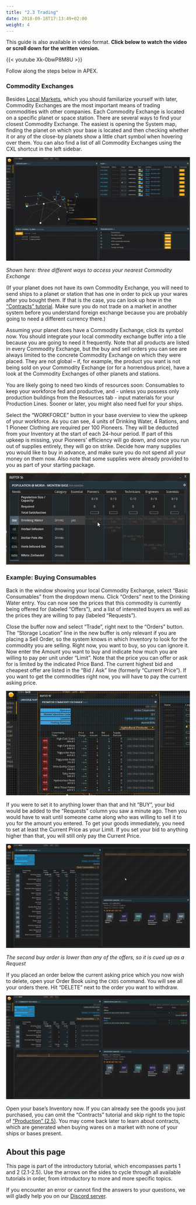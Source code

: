 ```yaml
---
title: "2.3 Trading"
date: 2018-09-18T17:13:49+02:00
weight: 4
---
```


This guide is also available in video format. __Click below to watch the video or scroll down for the written version.__

{{< youtube Xk-0bwP8M8U >}}

Follow along the steps below in APEX.

### Commodity Exchanges

Besides [Local Markets](../local-markets), which you should familiarize yourself with later, Commodity Exchanges are the most important means of trading commodities with other companies. Each Commodity Exchange is located on a specific planet or space station. There are several ways to find your closest Commodity Exchange. The easiest is opening the System map, finding the planet on which your base is located and then checking whether it or any of the close-by planets show a little chart symbol when hovering over them. You can also find a list of all Commodity Exchanges using the CXL shortcut in the left sidebar.

![Finding a ComEx](finding-comex.gif)

_Shown here: three different ways to access your nearest Commodity Exchange_

(If your planet does not have its own Commodity Exchange, you will need to send ships to a planet or station that has one in order to pick up your wares after you bought them. If that is the case, you can look up how in the [“Contracts” tutorial](../contracts). Make sure you do not trade on a market in another system before you understand foreign exchange because you are probably going to need a different currency there.)

Assuming your planet does have a Commodity Exchange, click its symbol now. You should integrate your local commodity exchange buffer into a tile because you are going to need it frequently. Note that all products are listed in every Commodity Exchange, but the buy and sell orders you can see are always limited to the concrete Commodity Exchange on which they were placed. They are not global – if, for example, the product you want is not being sold on your Commodity Exchange (or for a horrendous price), have a look at the Commodity Exchanges of other planets and stations.

You are likely going to need two kinds of resources soon: Consumables to keep your workforce fed and productive, and - unless you possess only production buildings from the Resources tab - input materials for your Production Lines. Sooner or later, you might also need fuel for your ships.

Select the “WORKFORCE” button in your base overview to view the upkeep of your workforce. As you can see, 4 units of Drinking Water, 4 Rations, and 1 Pioneer Clothing are required per 100 Pioneers. They will be deducted from your Inventory at the start of each 24-hour period. If part of this upkeep is missing, your Pioneers' efficiency will go down, and once you run out of supplies entirely, they will go on strike. Decide how many supplies you would like to buy in advance, and make sure you do not spend all your money on them now. Also note that some supplies were already provided to you as part of your starting package.

![Pioneers upkeep](pioneers-upkeep.png)

### Example: Buying Consumables

Back in the window showing your local Commodity Exchange, select “Basic Consumables” from the dropdown menu. Click “Orders” next to the Drinking Water entry. You can now see the prices that this commodity is currently being offered for (labeled “Offers”), and a list of interested buyers as well as the prices they are willing to pay (labeled “Requests”).

Close the buffer now and select “Trade”, right next to the “Orders” button. The “Storage Location” line in the new buffer is only relevant if you are placing a Sell Order, so the system knows in which Inventory to look for the commodity you are selling. Right now, you want to buy, so you can ignore it. Now enter the Amount you want to buy and indicate how much you are willing to pay per unit under “Limit”. Note that the price you can offer or ask for is limited by the indicated Price Band. The current highest bid and cheapest offer are listed in the “Bid / Ask” line (formerly “Current Price”). If you want to get the commodities right now, you will have to pay the current asking price.

![Buying water](buying-water.gif)

If you were to set it to anything lower than that and hit “BUY”, your bid would be added to the “Requests” column you saw a minute ago. Then you would have to wait until someone came along who was willing to sell it to you for the amount you entered. To get your goods immediately, you need to set at least the Current Price as your Limit. If you set your bid to anything higher than that, you will still only pay the Current Price.

![Placing Buy Order](placing-water-order.gif)

_The second buy order is lower than any of the offers, so it is cued up as a Request_

If you placed an order below the current asking price which you now wish to delete, open your Order Book using the `CXOS` command. You will see all your orders there. Hit “DELETE” next to the order you want to withdraw.

![Delete order](delete-order.gif)

Open your base’s Inventory now. If you can already see the goods you just purchased, you can omit the “Contracts” tutorial and skip right to the topic of [“Production” (2.5)](../production). You may come back later to learn about contracts, which are generated when buying wares on a market with none of your ships or bases present.


## About this page

This page is part of the introductory tutorial, which encompasses parts 1 and 2 (2.1-2.5). Use the arrows on the sides to cycle through all available tutorials in order, from introductory to more and more specific topics.

If you encounter an error or cannot find the answers to your questions, we will gladly help you on our [Discord server](https://discordapp.com/invite/G7gj7PT).